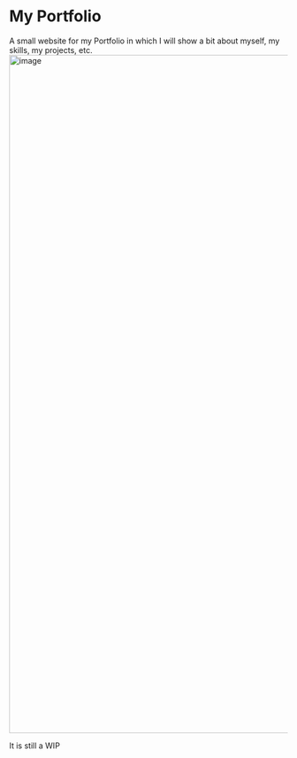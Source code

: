 # My Portfolio
 
A small website for my Portfolio in which I will show a bit about myself, my skills, my projects, etc.
<img width="2521" height="1227" alt="image" src="https://github.com/user-attachments/assets/73ef557c-881a-4bda-be3e-ed8ea917ec6e" />

It is still a WIP
